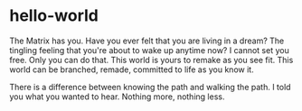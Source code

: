 # hello-world
The Matrix has you. 
Have you ever felt that you are living in a dream? The tingling feeling that you're about to wake up anytime now?
I cannot set you free. Only you can do that.
This world is yours to remake as you see fit.
This world can be branched, remade, committed to life as you know it.

There is a difference between knowing the path and walking the path.
I told you what you wanted to hear. Nothing  more, nothing less.
